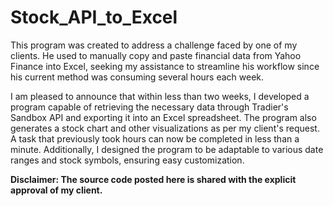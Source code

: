 # Stock_API_to_Excel


This program was created to address a challenge faced by one of my clients. He used to manually copy and paste financial data from Yahoo Finance into Excel, seeking my assistance to streamline his workflow since his current method was consuming several hours each week.

I am pleased to announce that within less than two weeks, I developed a program capable of retrieving the necessary data through Tradier's Sandbox API and exporting it into an Excel spreadsheet. The program also generates a stock chart and other visualizations as per my client's request. A task that previously took hours can now be completed in less than a minute. Additionally, I designed the program to be adaptable to various date ranges and stock symbols, ensuring easy customization.

 **Disclaimer: The source code posted here is shared with the explicit approval of my client.**
